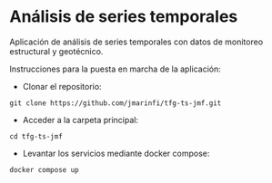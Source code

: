 # Análisis de series temporales

Aplicación de análisis de series temporales con datos de monitoreo estructural y geotécnico.

Instrucciones para la puesta en marcha de la aplicación:

- Clonar el repositorio:

`git clone https://github.com/jmarinfi/tfg-ts-jmf.git`

- Acceder a la carpeta principal:

`cd tfg-ts-jmf`

- Levantar los servicios mediante docker compose:

`docker compose up`
